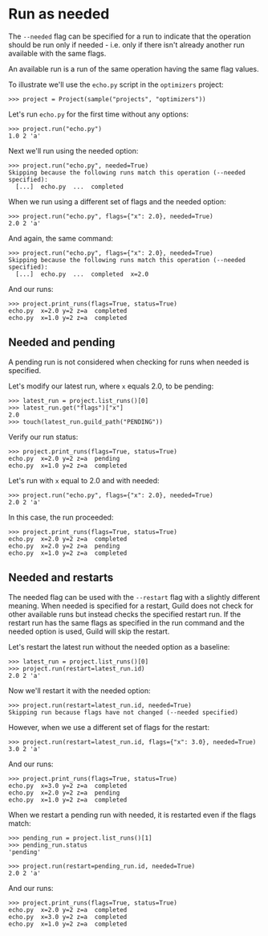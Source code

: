 # Run as needed

The `--needed` flag can be specified for a run to indicate that the
operation should be run only if needed - i.e. only if there isn't
already another run available with the same flags.

An available run is a run of the same operation having the same flag
values.

To illustrate we'll use the `echo.py` script in the `optimizers`
project:

    >>> project = Project(sample("projects", "optimizers"))

Let's run `echo.py` for the first time without any options:

    >>> project.run("echo.py")
    1.0 2 'a'

Next we'll run using the needed option:

    >>> project.run("echo.py", needed=True)
    Skipping because the following runs match this operation (--needed specified):
      [...]  echo.py  ...  completed

When we run using a different set of flags and the needed option:

    >>> project.run("echo.py", flags={"x": 2.0}, needed=True)
    2.0 2 'a'

And again, the same command:

    >>> project.run("echo.py", flags={"x": 2.0}, needed=True)
    Skipping because the following runs match this operation (--needed specified):
      [...]  echo.py  ...  completed  x=2.0

And our runs:

    >>> project.print_runs(flags=True, status=True)
    echo.py  x=2.0 y=2 z=a  completed
    echo.py  x=1.0 y=2 z=a  completed

## Needed and pending

A pending run is not considered when checking for runs when needed is
specified.

Let's modify our latest run, where `x` equals 2.0, to be pending:

    >>> latest_run = project.list_runs()[0]
    >>> latest_run.get("flags")["x"]
    2.0
    >>> touch(latest_run.guild_path("PENDING"))

Verify our run status:

    >>> project.print_runs(flags=True, status=True)
    echo.py  x=2.0 y=2 z=a  pending
    echo.py  x=1.0 y=2 z=a  completed

Let's run with `x` equal to 2.0 and with needed:

    >>> project.run("echo.py", flags={"x": 2.0}, needed=True)
    2.0 2 'a'

In this case, the run proceeded:

    >>> project.print_runs(flags=True, status=True)
    echo.py  x=2.0 y=2 z=a  completed
    echo.py  x=2.0 y=2 z=a  pending
    echo.py  x=1.0 y=2 z=a  completed

## Needed and restarts

The needed flag can be used with the `--restart` flag with a slightly
different meaning. When needed is specified for a restart, Guild does
not check for other available runs but instead checks the specified
restart run. If the restart run has the same flags as specified in the
run command and the needed option is used, Guild will skip the
restart.

Let's restart the latest run without the needed option as a baseline:

    >>> latest_run = project.list_runs()[0]
    >>> project.run(restart=latest_run.id)
    2.0 2 'a'

Now we'll restart it with the needed option:

    >>> project.run(restart=latest_run.id, needed=True)
    Skipping run because flags have not changed (--needed specified)

However, when we use a different set of flags for the restart:

    >>> project.run(restart=latest_run.id, flags={"x": 3.0}, needed=True)
    3.0 2 'a'

And our runs:

    >>> project.print_runs(flags=True, status=True)
    echo.py  x=3.0 y=2 z=a  completed
    echo.py  x=2.0 y=2 z=a  pending
    echo.py  x=1.0 y=2 z=a  completed

When we restart a pending run with needed, it is restarted even if the
flags match:

    >>> pending_run = project.list_runs()[1]
    >>> pending_run.status
    'pending'

    >>> project.run(restart=pending_run.id, needed=True)
    2.0 2 'a'

And our runs:

    >>> project.print_runs(flags=True, status=True)
    echo.py  x=2.0 y=2 z=a  completed
    echo.py  x=3.0 y=2 z=a  completed
    echo.py  x=1.0 y=2 z=a  completed
